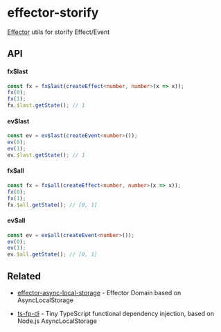 # effector-storify

[Effector](https://effector.dev/) utils for storify Effect/Event

## API

#### fx$last

```typescript
const fx = fx$last(createEffect<number, number>(x => x));
fx(0);
fx(1);
fx.$last.getState(); // 1
```

#### ev$last

```typescript
const ev = ev$last(createEvent<number>());
ev(0);
ev(1);
ev.$last.getState(); // 1
```

#### fx$all

```typescript
const fx = fx$all(createEffect<number, number>(x => x));
fx(0);
fx(1);
fx.$all.getState(); // [0, 1]
```

#### ev$all

```typescript
const ev = ev$all(createEvent<number>());
ev(0);
ev(1);
ev.$all.getState(); // [0, 1]
```

## Related

- [effector-async-local-storage](https://github.com/darky/effector-async-local-storage) - Effector Domain based on AsyncLocalStorage

- [ts-fp-di](https://github.com/darky/ts-fp-di) - Tiny TypeScript functional dependency injection, based on Node.js AsyncLocalStorage
